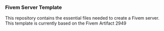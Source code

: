 ### Fivem Server Template

This repository contains the essential files needed to create a Fivem server. This template is currently based on the Fivem Artifact 2949

